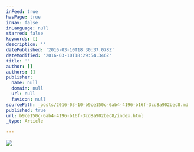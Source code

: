 ```yaml
---
inFeed: true
hasPage: true
inNav: false
inLanguage: null
starred: false
keywords: []
description: ''
datePublished: '2016-03-10T18:30:37.078Z'
dateModified: '2016-03-10T18:29:54.346Z'
title: ''
author: []
authors: []
publisher:
  name: null
  domain: null
  url: null
  favicon: null
sourcePath: _posts/2016-03-10-b9ce150c-6ab4-4196-b16f-3cd8a902bec8.md
published: true
url: b9ce150c-6ab4-4196-b16f-3cd8a902bec8/index.html
_type: Article

---
```

![](https://the-grid-user-content.s3-us-west-2.amazonaws.com/744045ab-4127-4f90-8d08-5d721ce0c4d8.gif)